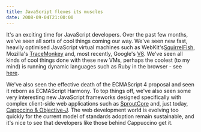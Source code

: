 ```yaml
---
title: JavaScript flexes its muscles
date: 2008-09-04T21:00:00
---
```


It's an exciting time for JavaScript developers. Over the past few
months, we've seen all sorts of cool things coming our way. We've seen
new fast, heavily optimised JavaScript virtual machines such as
WebKit's[SquirrelFish](http://webkit.org/blog/189/announcing-squirrelfish/),
Mozilla's [TraceMonkey](https://wiki.mozilla.org/JavaScript:TraceMonkey)
and, most recently, Google's [V8](http://code.google.com/p/v8/). We've
seen all kinds of cool things done with these new VMs, perhaps the
coolest (to my mind) is running dynamic languages such as Ruby in the
browser - see
[here](http://macournoyer.wordpress.com/2008/09/02/ruby-on-v8/).

We've also seen the effective death of the ECMAScript 4 proposal and
seen it reborn as ECMAScript Harmony. To top things off, we've also seen
some very interesting new JavaScript frameworks designed specifically
with complex client-side web applications such as
[SproutCore](http://www.sproutcore.com/) and, just today, [Cappccino &
Objective-J](http://cappuccino.org/). The web development world is
evolving too quickly for the current model of standards adoption remain
sustainable, and it's nice to see that developers like those behind
Cappuccino get it.
